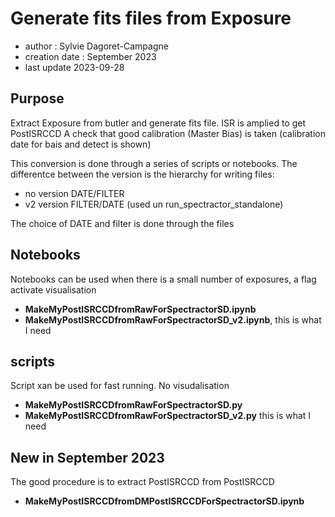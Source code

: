 # Generate fits files from Exposure

- author : Sylvie Dagoret-Campagne
- creation date : September 2023
- last update 2023-09-28


## Purpose

Extract Exposure from butler and generate fits file.
ISR is amplied to get PostISRCCD
A check that good calibration (Master Bias) is taken (calibration date for bais and detect is shown)

This conversion is done through a series of scripts or notebooks.
The differentce between the version is the hierarchy for writing files:

- no version DATE/FILTER
- v2 version FILTER/DATE (used un run_spectractor_standalone)


The choice of DATE and filter is done through the files

## Notebooks

Notebooks can be used when there is a small number of exposures, a flag activate visualisation

- **MakeMyPostISRCCDfromRawForSpectractorSD.ipynb**  
- **MakeMyPostISRCCDfromRawForSpectractorSD_v2.ipynb**, this is what I need


## scripts

Script xan be used for fast running. No visudalisation

- **MakeMyPostISRCCDfromRawForSpectractorSD.py**  
- **MakeMyPostISRCCDfromRawForSpectractorSD_v2.py** this is what I need

## New in September 2023

The good procedure is to extract PostISRCCD from PostISRCCD

- **MakeMyPostISRCCDfromDMPostISRCCDForSpectractorSD.ipynb**  